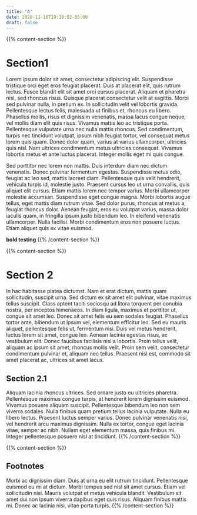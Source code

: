 ```yaml
---
title: "A"
date: 2020-11-16T19:10:02-05:00
draft: false 
---
```


{{% content-section %}}

# Section1

 Lorem ipsum dolor sit amet, consectetur adipiscing elit. Suspendisse tristique orci eget eros feugiat placerat. Duis at placerat elit, quis rutrum lectus. Fusce blandit elit sit amet orci cursus placerat. Aliquam et pharetra nisl, sed rhoncus risus. Quisque placerat consectetur velit at sagittis. Morbi sed pulvinar nulla, in pretium ex. In sollicitudin velit vel lobortis gravida. Pellentesque lectus felis, malesuada ut finibus et, rhoncus eu libero. Phasellus mollis, risus et dignissim venenatis, massa lacus congue neque, vel mollis diam elit quis risus. Vivamus mattis leo ac tristique porta. Pellentesque vulputate urna nec nulla mattis rhoncus. Sed condimentum, turpis nec tincidunt volutpat, ipsum nibh feugiat tortor, vel consequat metus lorem quis quam. Donec dolor quam, varius at varius ullamcorper, ultricies quis nisl. Nam ultrices condimentum metus ultricies consequat. Vivamus lobortis metus et ante luctus placerat. Integer mollis eget mi quis congue.

Sed porttitor nec lorem non mattis. Duis interdum diam nec dictum venenatis. Donec pulvinar fermentum egestas. Suspendisse metus odio, feugiat ac leo sed, mattis laoreet diam. Pellentesque quis velit hendrerit, vehicula turpis id, molestie justo. Praesent cursus leo ut urna convallis, quis aliquet elit cursus. Etiam mattis lorem nec tempor varius. Morbi ullamcorper molestie accumsan. Suspendisse eget congue magna. Morbi lobortis augue tellus, eget mattis diam rutrum vitae. Sed dolor purus, rhoncus at metus a, feugiat rhoncus dolor. Aenean feugiat, eros eu volutpat varius, massa dolor iaculis quam, in fringilla ipsum justo bibendum leo. In eleifend venenatis ullamcorper. Nulla facilisi. Morbi condimentum eros non posuere luctus. Etiam aliquet quis ex vitae euismod.

**bold testing** 
{{% /content-section %}}

{{% content-section %}}

# Section 2

In hac habitasse platea dictumst. Nam et erat dictum, mattis quam sollicitudin, suscipit urna. Sed dictum ex sit amet elit pulvinar, vitae maximus tellus suscipit. Class aptent taciti sociosqu ad litora torquent per conubia nostra, per inceptos himenaeos. In diam ligula, maximus et porttitor ut, congue sit amet leo. Donec sit amet felis eu sem sodales feugiat. Phasellus tortor ante, bibendum ut ipsum vel, elementum efficitur leo. Sed eu mauris aliquet, pellentesque felis ut, fermentum nisi. Duis vel metus hendrerit, luctus lorem sit amet, congue leo. Aenean lacinia egestas risus, ac vestibulum elit. Donec faucibus facilisis nisl a lobortis. Proin tellus velit, aliquam ac ipsum sit amet, rhoncus mollis velit. Proin sem velit, consectetur condimentum pulvinar et, aliquam nec tellus. Praesent nisl est, commodo sit amet placerat ac, ultrices sit amet lacus.

## Section 2.1

Aliquam lacinia rhoncus ultrices. Sed ornare justo eu ultricies pharetra. Pellentesque maximus congue turpis, at hendrerit lorem dignissim euismod. Vivamus posuere aliquam suscipit. Pellentesque bibendum leo non sem viverra sodales. Nulla finibus quam pretium tellus lacinia vulputate. Nulla eu libero lectus. Praesent luctus semper varius. Donec pulvinar venenatis nisi, vel hendrerit arcu maximus dignissim. Nulla ex tortor, congue eget lacinia vitae, semper ac nibh. Nullam eget elementum massa, quis finibus mi. Integer pellentesque posuere nisl at tincidunt.
{{% /content-section %}}

{{% content-section %}}

## Footnotes

Morbi ac dignissim diam. Duis at urna eu elit rutrum tincidunt. Pellentesque euismod eu mi at dictum. Morbi tempus sed nisl sit amet cursus. Etiam vel sollicitudin nisi. Mauris volutpat et metus vehicula blandit. Vestibulum sit amet dui non ipsum viverra dapibus eget quis risus. Aliquam finibus mattis mi. Donec ac lacinia nisi, vitae porta turpis. 
{{% /content-section %}}